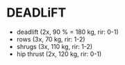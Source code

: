 # DEADLiFT
* deadlift (2x, 90 % = 180 kg, rir: 0-1)
* rows (3x, 70 kg, rir: 1-2)
* shrugs (3x, 110 kg, rir: 1-2)
* hip thrust (2x, 120 kg, rir: 0-1)
